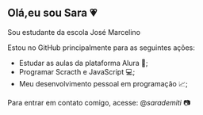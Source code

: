 ## Olá,eu sou Sara 💗
Sou estudante da escola José Marcelino

Estou no GitHub principalmente para as seguintes ações:
 - Estudar as aulas da plataforma Alura 📝;
 - Programar Scracth e JavaScript 💻;
 - Meu desenvolvimento pessoal em programação 📈;

Para entrar em contato comigo, acesse:
 @_sarademiti_ 📷

   
